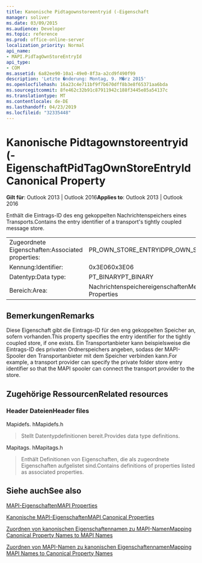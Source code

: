 ```yaml
---
title: Kanonische Pidtagownstoreentryid (-Eigenschaft
manager: soliver
ms.date: 03/09/2015
ms.audience: Developer
ms.topic: reference
ms.prod: office-online-server
localization_priority: Normal
api_name:
- MAPI.PidTagOwnStoreEntryId
api_type:
- COM
ms.assetid: 6a82ee90-10a1-49e0-8f3a-a2cd9f490f99
description: 'Letzte �nderung: Montag, 9. M�rz 2015'
ms.openlocfilehash: 16a23c4e711bf9f7b670dff8b3e8f65371aa6bda
ms.sourcegitcommit: 8fe462c32b91c87911942c188f3445e85a54137c
ms.translationtype: MT
ms.contentlocale: de-DE
ms.lasthandoff: 04/23/2019
ms.locfileid: "32335448"
---
```

# <a name="pidtagownstoreentryid-canonical-property"></a><span data-ttu-id="cbcba-103">Kanonische Pidtagownstoreentryid (-Eigenschaft</span><span class="sxs-lookup"><span data-stu-id="cbcba-103">PidTagOwnStoreEntryId Canonical Property</span></span>

  
  
<span data-ttu-id="cbcba-104">**Gilt für**: Outlook 2013 | Outlook 2016</span><span class="sxs-lookup"><span data-stu-id="cbcba-104">**Applies to**: Outlook 2013 | Outlook 2016</span></span> 
  
<span data-ttu-id="cbcba-105">Enthält die Eintrags-ID des eng gekoppelten Nachrichtenspeichers eines Transports.</span><span class="sxs-lookup"><span data-stu-id="cbcba-105">Contains the entry identifier of a transport's tightly coupled message store.</span></span>
  
|||
|:-----|:-----|
|<span data-ttu-id="cbcba-106">Zugeordnete Eigenschaften:</span><span class="sxs-lookup"><span data-stu-id="cbcba-106">Associated properties:</span></span>  <br/> |<span data-ttu-id="cbcba-107">PR_OWN_STORE_ENTRYID</span><span class="sxs-lookup"><span data-stu-id="cbcba-107">PR_OWN_STORE_ENTRYID</span></span>  <br/> |
|<span data-ttu-id="cbcba-108">Kennung:</span><span class="sxs-lookup"><span data-stu-id="cbcba-108">Identifier:</span></span>  <br/> |<span data-ttu-id="cbcba-109">0x3E06</span><span class="sxs-lookup"><span data-stu-id="cbcba-109">0x3E06</span></span>  <br/> |
|<span data-ttu-id="cbcba-110">Datentyp:</span><span class="sxs-lookup"><span data-stu-id="cbcba-110">Data type:</span></span>  <br/> |<span data-ttu-id="cbcba-111">PT_BINARY</span><span class="sxs-lookup"><span data-stu-id="cbcba-111">PT_BINARY</span></span>  <br/> |
|<span data-ttu-id="cbcba-112">Bereich:</span><span class="sxs-lookup"><span data-stu-id="cbcba-112">Area:</span></span>  <br/> |<span data-ttu-id="cbcba-113">Nachrichtenspeichereigenschaften</span><span class="sxs-lookup"><span data-stu-id="cbcba-113">Message Store Properties</span></span>  <br/> |
   
## <a name="remarks"></a><span data-ttu-id="cbcba-114">Bemerkungen</span><span class="sxs-lookup"><span data-stu-id="cbcba-114">Remarks</span></span>

<span data-ttu-id="cbcba-115">Diese Eigenschaft gibt die Eintrags-ID für den eng gekoppelten Speicher an, sofern vorhanden.</span><span class="sxs-lookup"><span data-stu-id="cbcba-115">This property specifies the entry identifier for the tightly coupled store, if one exists.</span></span> <span data-ttu-id="cbcba-116">Ein Transportanbieter kann beispielsweise die Eintrags-ID des privaten Ordnerspeichers angeben, sodass der MAPI-Spooler den Transportanbieter mit dem Speicher verbinden kann.</span><span class="sxs-lookup"><span data-stu-id="cbcba-116">For example, a transport provider can specify the private folder store entry identifier so that the MAPI spooler can connect the transport provider to the store.</span></span>
  
## <a name="related-resources"></a><span data-ttu-id="cbcba-117">Zugehörige Ressourcen</span><span class="sxs-lookup"><span data-stu-id="cbcba-117">Related resources</span></span>

### <a name="header-files"></a><span data-ttu-id="cbcba-118">Header Dateien</span><span class="sxs-lookup"><span data-stu-id="cbcba-118">Header files</span></span>

<span data-ttu-id="cbcba-119">Mapidefs. h</span><span class="sxs-lookup"><span data-stu-id="cbcba-119">Mapidefs.h</span></span>
  
> <span data-ttu-id="cbcba-120">Stellt Datentypdefinitionen bereit.</span><span class="sxs-lookup"><span data-stu-id="cbcba-120">Provides data type definitions.</span></span>
    
<span data-ttu-id="cbcba-121">Mapitags. h</span><span class="sxs-lookup"><span data-stu-id="cbcba-121">Mapitags.h</span></span>
  
> <span data-ttu-id="cbcba-122">Enthält Definitionen von Eigenschaften, die als zugeordnete Eigenschaften aufgelistet sind.</span><span class="sxs-lookup"><span data-stu-id="cbcba-122">Contains definitions of properties listed as associated properties.</span></span>
    
## <a name="see-also"></a><span data-ttu-id="cbcba-123">Siehe auch</span><span class="sxs-lookup"><span data-stu-id="cbcba-123">See also</span></span>



[<span data-ttu-id="cbcba-124">MAPI-Eigenschaften</span><span class="sxs-lookup"><span data-stu-id="cbcba-124">MAPI Properties</span></span>](mapi-properties.md)
  
[<span data-ttu-id="cbcba-125">Kanonische MAPI-Eigenschaften</span><span class="sxs-lookup"><span data-stu-id="cbcba-125">MAPI Canonical Properties</span></span>](mapi-canonical-properties.md)
  
[<span data-ttu-id="cbcba-126">Zuordnen von kanonischen Eigenschaftennamen zu MAPI-Namen</span><span class="sxs-lookup"><span data-stu-id="cbcba-126">Mapping Canonical Property Names to MAPI Names</span></span>](mapping-canonical-property-names-to-mapi-names.md)
  
[<span data-ttu-id="cbcba-127">Zuordnen von MAPI-Namen zu kanonischen Eigenschaftennamen</span><span class="sxs-lookup"><span data-stu-id="cbcba-127">Mapping MAPI Names to Canonical Property Names</span></span>](mapping-mapi-names-to-canonical-property-names.md)

